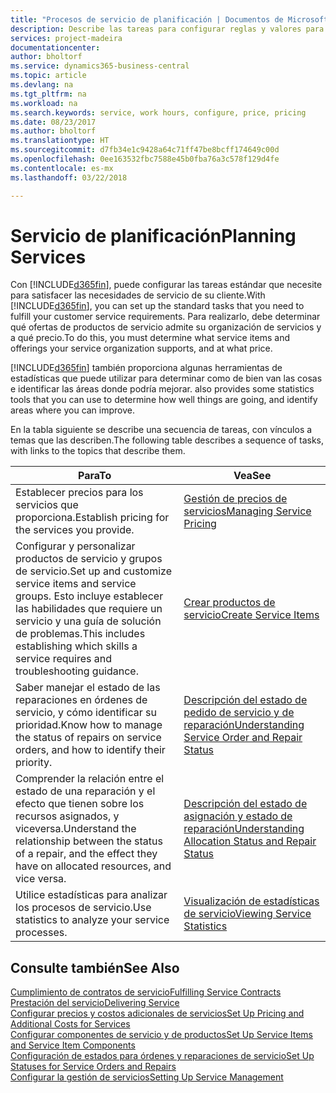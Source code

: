 ```yaml
---
title: "Procesos de servicio de planificación | Documentos de Microsoft"
description: Describe las tareas para configurar reglas y valores para definir las directivas y los procesos de servicios.
services: project-madeira
documentationcenter: 
author: bholtorf
ms.service: dynamics365-business-central
ms.topic: article
ms.devlang: na
ms.tgt_pltfrm: na
ms.workload: na
ms.search.keywords: service, work hours, configure, price, pricing
ms.date: 08/23/2017
ms.author: bholtorf
ms.translationtype: HT
ms.sourcegitcommit: d7fb34e1c9428a64c71ff47be8bcff174649c00d
ms.openlocfilehash: 0ee163532fbc7588e45b0fba76a3c578f129d4fe
ms.contentlocale: es-mx
ms.lasthandoff: 03/22/2018

---
```

# <a name="planning-services"></a><span data-ttu-id="fa53e-103">Servicio de planificación</span><span class="sxs-lookup"><span data-stu-id="fa53e-103">Planning Services</span></span>
<span data-ttu-id="fa53e-104">Con [!INCLUDE[d365fin](includes/d365fin_md.md)], puede configurar las tareas estándar que necesite para satisfacer las necesidades de servicio de su cliente.</span><span class="sxs-lookup"><span data-stu-id="fa53e-104">With [!INCLUDE[d365fin](includes/d365fin_md.md)], you can set up the standard tasks that you need to fulfill your customer service requirements.</span></span> <span data-ttu-id="fa53e-105">Para realizarlo, debe determinar qué ofertas de productos de servicio admite su organización de servicios y a qué precio.</span><span class="sxs-lookup"><span data-stu-id="fa53e-105">To do this, you must determine what service items and offerings your service organization supports, and at what price.</span></span>   

[!INCLUDE[d365fin](includes/d365fin_md.md)]<span data-ttu-id="fa53e-106"> también proporciona algunas herramientas de estadísticas que puede utilizar para determinar como de bien van las cosas e identificar las áreas donde podría mejorar.</span><span class="sxs-lookup"><span data-stu-id="fa53e-106"> also provides some statistics tools that you can use to determine how well things are going, and identify areas where you can improve.</span></span>
  
<span data-ttu-id="fa53e-107">En la tabla siguiente se describe una secuencia de tareas, con vínculos a temas que las describen.</span><span class="sxs-lookup"><span data-stu-id="fa53e-107">The following table describes a sequence of tasks, with links to the topics that describe them.</span></span>   
  
|<span data-ttu-id="fa53e-108">**Para**</span><span class="sxs-lookup"><span data-stu-id="fa53e-108">**To**</span></span>|<span data-ttu-id="fa53e-109">**Vea**</span><span class="sxs-lookup"><span data-stu-id="fa53e-109">**See**</span></span>|  
|------------|-------------|  
|<span data-ttu-id="fa53e-110">Establecer precios para los servicios que proporciona.</span><span class="sxs-lookup"><span data-stu-id="fa53e-110">Establish pricing for the services you provide.</span></span>|[<span data-ttu-id="fa53e-111">Gestión de precios de servicios</span><span class="sxs-lookup"><span data-stu-id="fa53e-111">Managing Service Pricing</span></span>](service-service-price-management.md)|
|<span data-ttu-id="fa53e-112">Configurar y personalizar productos de servicio y grupos de servicio.</span><span class="sxs-lookup"><span data-stu-id="fa53e-112">Set up and customize service items and service groups.</span></span> <span data-ttu-id="fa53e-113">Esto incluye establecer las habilidades que requiere un servicio y una guía de solución de problemas.</span><span class="sxs-lookup"><span data-stu-id="fa53e-113">This includes establishing which skills a service requires and troubleshooting guidance.</span></span>| [<span data-ttu-id="fa53e-114">Crear productos de servicio</span><span class="sxs-lookup"><span data-stu-id="fa53e-114">Create Service Items</span></span>](service-how-to-create-service-items.md)|  
|<span data-ttu-id="fa53e-115">Saber manejar el estado de las reparaciones en órdenes de servicio, y cómo identificar su prioridad.</span><span class="sxs-lookup"><span data-stu-id="fa53e-115">Know how to manage the status of repairs on service orders, and how to identify their priority.</span></span>|[<span data-ttu-id="fa53e-116">Descripción del estado de pedido de servicio y de reparación</span><span class="sxs-lookup"><span data-stu-id="fa53e-116">Understanding Service Order and Repair Status</span></span>](service-service-order-status-and-repair-status.md)|  
|<span data-ttu-id="fa53e-117">Comprender la relación entre el estado de una reparación y el efecto que tienen sobre los recursos asignados, y viceversa.</span><span class="sxs-lookup"><span data-stu-id="fa53e-117">Understand the relationship between the status of a repair, and the effect they have on allocated resources, and vice versa.</span></span>|[<span data-ttu-id="fa53e-118">Descripción del estado de asignación y estado de reparación</span><span class="sxs-lookup"><span data-stu-id="fa53e-118">Understanding Allocation Status and Repair Status</span></span>](service-allocation-status-and-repair-status.md)|  
|<span data-ttu-id="fa53e-119">Utilice estadísticas para analizar los procesos de servicio.</span><span class="sxs-lookup"><span data-stu-id="fa53e-119">Use statistics to analyze your service processes.</span></span> | [<span data-ttu-id="fa53e-120">Visualización de estadísticas de servicio</span><span class="sxs-lookup"><span data-stu-id="fa53e-120">Viewing Service Statistics</span></span>](service-service-statistics.md) |

## <a name="see-also"></a><span data-ttu-id="fa53e-121">Consulte también</span><span class="sxs-lookup"><span data-stu-id="fa53e-121">See Also</span></span>
[<span data-ttu-id="fa53e-122">Cumplimiento de contratos de servicio</span><span class="sxs-lookup"><span data-stu-id="fa53e-122">Fulfilling Service Contracts</span></span>](service-fulfill-service-contracts.md)  
[<span data-ttu-id="fa53e-123">Prestación del servicio</span><span class="sxs-lookup"><span data-stu-id="fa53e-123">Delivering Service</span></span>](service-deliver-service.md)  
[<span data-ttu-id="fa53e-124">Configurar precios y costos adicionales de servicios</span><span class="sxs-lookup"><span data-stu-id="fa53e-124">Set Up Pricing and Additional Costs for Services</span></span>](service-how-setup-service-costs-pricing.md)  
[<span data-ttu-id="fa53e-125">Configurar componentes de servicio y de productos</span><span class="sxs-lookup"><span data-stu-id="fa53e-125">Set Up Service Items and Service Item Components</span></span>](service-how-setup-service-items.md)  
[<span data-ttu-id="fa53e-126">Configuración de estados para órdenes y reparaciones de servicio</span><span class="sxs-lookup"><span data-stu-id="fa53e-126">Set Up Statuses for Service Orders and Repairs</span></span>](service-order-repair-status.md)  
[<span data-ttu-id="fa53e-127">Configurar la gestión de servicios</span><span class="sxs-lookup"><span data-stu-id="fa53e-127">Setting Up Service Management</span></span>](service-setup-service.md)  

